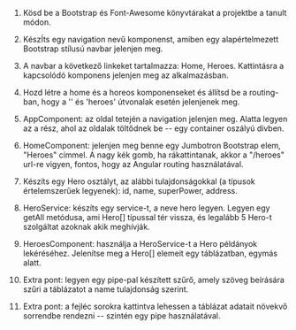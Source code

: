 1. Kösd be a Bootstrap és Font-Awesome könyvtárakat a projektbe a tanult módon.

2. KészÍts egy navigation nevű komponenst, amiben egy alapértelmezett Bootstrap stílusú navbar jelenjen meg.

3. A navbar a következő linkeket tartalmazza: Home, Heroes. Kattintásra a kapcsolódó komponens jelenjen meg az alkalmazásban.

4. Hozd létre a home és a horeos komponenseket és állítsd be a routing-ban, hogy a '' és 'heroes' útvonalak esetén jelenjenek meg.

5. AppComponent: az oldal tetején a navigation jelenjen meg. Alatta legyen az a rész, ahol az oldalak töltődnek be -- egy container oszályú divben.

6. HomeComponent: jelenjen meg benne egy Jumbotron Bootstrap elem, "Heroes" címmel. A nagy kék gomb, ha rákattintanak, akkor a "/heroes" url-re vigyen, fontos, hogy az Angular routing használatával.

7. Készíts egy Hero osztályt, az alábbi tulajdonságokkal (a típusok értelemszerűek legyenek): id, name, superPower, address.

8. HeroService: készíts egy service-t, a neve hero legyen. Legyen egy getAll metódusa, ami Hero[] típussal tér vissza, és legalább 5 Hero-t szolgáltat azoknak akik meghívják.

9. HeroesComponent: használja a HeroService-t a Hero példányok lekéréséhez. Jelenítse meg a Hero[] elemeit egy táblázatban, egymás alatt.

10. Extra pont: legyen egy pipe-pal készített szűrő, amely szöveg beírására szűri a táblázatot a name tulajdonság szerint.

11. Extra pont: a fejléc sorokra kattintva lehessen a táblázat adatait növekvő sorrendbe rendezni -- szintén egy pipe használatával.
